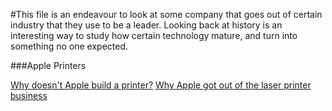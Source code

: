 #This file is an endeavour to look at some company that goes out of certain industry that they use to be a leader.
Looking back at history is an interesting way to study how certain technology mature, and turn into something no one expected.


###Apple Printers

[Why doesn't Apple build a printer?](https://www.quora.com/Why-doesnt-Apple-build-a-printer) 
[Why Apple got out of the laser printer business](https://talk.tidbits.com/t/why-apple-got-out-of-the-laser-printer-business/4707)
